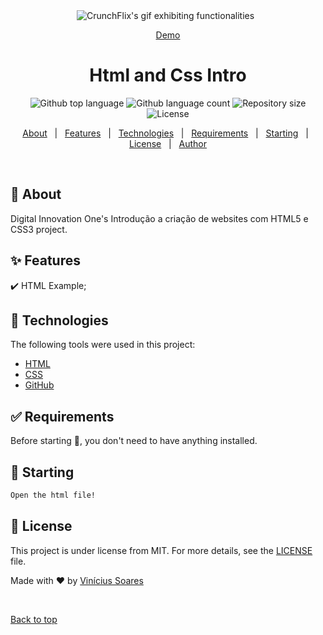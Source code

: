 <div align="center" id="top">
  <img src="./.github/app.gif" alt="CrunchFlix's gif exhibiting functionalities" />
  &#xa0;

  <a href="https://crunchflix.netlify.app">Demo</a> 
</div>

<h1 align="center">Html and Css Intro</h1>

<p align="center">
  <img alt="Github top language" src="https://img.shields.io/github/languages/top/viniciussoaresti/htmlintro?color=56BEB8">

  <img alt="Github language count" src="https://img.shields.io/github/languages/count/viniciussoaresti/htmlintro?color=56BEB8">

  <img alt="Repository size" src="https://img.shields.io/github/repo-size/viniciussoaresti/htmlintro?color=56BEB8">

  <img alt="License" src="https://img.shields.io/github/license/viniciussoaresti/htmlintro?color=56BEB8">

  <!-- <img alt="Github issues" src="https://img.shields.io/github/issues/viniciussoaresti/htmlintro?color=56BEB8" /> -->

  <!-- <img alt="Github forks" src="https://img.shields.io/github/forks/viniciussoaresti/htmlintro?color=56BEB8" /> -->

  <!-- <img alt="Github stars" src="https://img.shields.io/github/stars/viniciussoaresti/htmlintro?color=56BEB8" /> -->
</p>

<!-- Status -->

<!-- <h4 align="center"> 
	🚧  HtmlIntro 🚀 Under construction...  🚧
</h4> 

<hr> -->

<p align="center">
  <a href="#dart-about">About</a> &#xa0; | &#xa0; 
  <a href="#sparkles-features">Features</a> &#xa0; | &#xa0;
  <a href="#rocket-technologies">Technologies</a> &#xa0; | &#xa0;
  <a href="#white_check_mark-requirements">Requirements</a> &#xa0; | &#xa0;
  <a href="#checkered_flag-starting">Starting</a> &#xa0; | &#xa0;
  <a href="#memo-license">License</a> &#xa0; | &#xa0;
  <a href="https://github.com/viniciussoaresti" target="_blank">Author</a>
</p>

<br>

## :dart: About ##

Digital Innovation One's Introdução a criação de websites com HTML5 e CSS3 project.

## :sparkles: Features ##

:heavy_check_mark: HTML Example;

## :rocket: Technologies ##

The following tools were used in this project:

- [HTML](https://developer.mozilla.org/pt-BR/docs/Web/HTML)
- [CSS](https://developer.mozilla.org/pt-BR/docs/Web/CSS)
- [GitHub](https://github.com/)

## :white_check_mark: Requirements ##

Before starting :checkered_flag:, you don't need to have anything installed.

## :checkered_flag: Starting ##

```bash
Open the html file!
```

## :memo: License ##

This project is under license from MIT. For more details, see the [LICENSE](LICENSE.md) file.


Made with :heart: by <a href="https://github.com/viniciussoaresti" target="_blank">Vinícius Soares</a>

&#xa0;

<a href="#top">Back to top</a>
